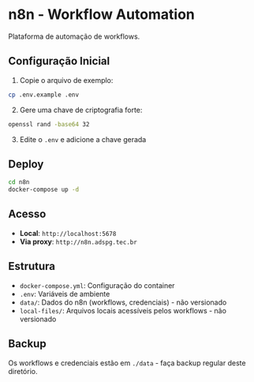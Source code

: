 # n8n - Workflow Automation

Plataforma de automação de workflows.

## Configuração Inicial

1. Copie o arquivo de exemplo:
```bash
cp .env.example .env
```

2. Gere uma chave de criptografia forte:
```bash
openssl rand -base64 32
```

3. Edite o `.env` e adicione a chave gerada

## Deploy

```bash
cd n8n
docker-compose up -d
```

## Acesso

- **Local**: `http://localhost:5678`
- **Via proxy**: `http://n8n.adspg.tec.br`

## Estrutura

- `docker-compose.yml`: Configuração do container
- `.env`: Variáveis de ambiente
- `data/`: Dados do n8n (workflows, credenciais) - não versionado
- `local-files/`: Arquivos locais acessíveis pelos workflows - não versionado

## Backup

Os workflows e credenciais estão em `./data` - faça backup regular deste diretório.

